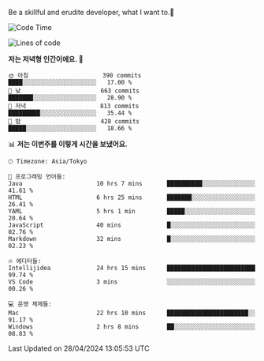 Be a skillful and erudite developer, what I want to.👶

<!--START_SECTION:waka-->
![Code Time](http://img.shields.io/badge/Code%20Time-741%20hrs%2016%20mins-blue)

![Lines of code](https://img.shields.io/badge/%EC%A0%80%EB%8A%94%20%EC%97%AC%ED%83%9C%EA%B9%8C%EC%A7%80%20-1.6%20million%20%EC%A4%84%EC%9D%98%20%EC%BD%94%EB%93%9C%EB%A5%BC%20%EC%9E%91%EC%84%B1%ED%96%88%EC%96%B4%EC%9A%94.-blue)

**저는 저녁형 인간이에요. 🦉** 

```text
🌞 아침                     390 commits         ████░░░░░░░░░░░░░░░░░░░░░   17.00 % 
🌆 낮　                     663 commits         ███████░░░░░░░░░░░░░░░░░░   28.90 % 
🌃 저녁                     813 commits         █████████░░░░░░░░░░░░░░░░   35.44 % 
🌙 밤　                     428 commits         █████░░░░░░░░░░░░░░░░░░░░   18.66 % 
```


📊 **저는 이번주를 이렇게 시간을 보냈어요.** 

```text
🕑︎ Timezone: Asia/Tokyo

💬 프로그래밍 언어들: 
Java                     10 hrs 7 mins       ██████████░░░░░░░░░░░░░░░   41.61 % 
HTML                     6 hrs 25 mins       ███████░░░░░░░░░░░░░░░░░░   26.41 % 
YAML                     5 hrs 1 min         █████░░░░░░░░░░░░░░░░░░░░   20.64 % 
JavaScript               40 mins             █░░░░░░░░░░░░░░░░░░░░░░░░   02.76 % 
Markdown                 32 mins             █░░░░░░░░░░░░░░░░░░░░░░░░   02.23 % 

🔥 에디터들: 
Intellijidea             24 hrs 15 mins      █████████████████████████   99.74 % 
VS Code                  3 mins              ░░░░░░░░░░░░░░░░░░░░░░░░░   00.26 % 

💻 운영 체제들: 
Mac                      22 hrs 10 mins      ███████████████████████░░   91.17 % 
Windows                  2 hrs 8 mins        ██░░░░░░░░░░░░░░░░░░░░░░░   08.83 % 
```


 Last Updated on 28/04/2024 13:05:53 UTC
<!--END_SECTION:waka-->
